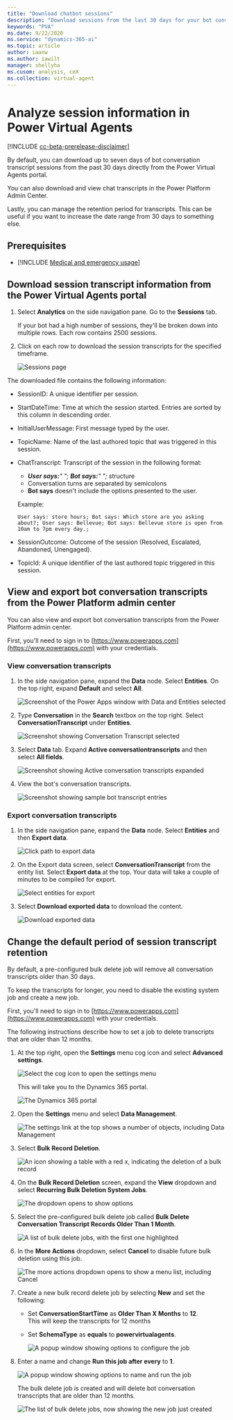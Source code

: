 ```yaml
---
title: "Download chatbot sessions"
description: "Download sessions from the last 30 days for your bot conversations."
keywords: "PVA"
ms.date: 9/22/2020
ms.service: "dynamics-365-ai"
ms.topic: article
author: iaanw
ms.author: iawilt
manager: shellyha
ms.cusom: analysis, ceX
ms.collection: virtual-agent
---
```


# Analyze session information in Power Virtual Agents

[!INCLUDE [cc-beta-prerelease-disclaimer](includes/cc-beta-prerelease-disclaimer.md)]



By default, you can download up to seven days of bot conversation transcript sessions from the past 30 days directly from the Power Virtual Agents portal.

You can also download and view chat transcripts in the Power Platform Admin Center.

Lastly, you can manage the retention period for transcripts. This can be useful if you want to increase the date range from 30 days to something else.

## Prerequisites

- [!INCLUDE [Medical and emergency usage](includes/pva-usage-limitations.md)]


## Download session transcript information from the Power Virtual Agents portal

1. Select **Analytics** on the side navigation pane. Go to the **Sessions** tab. 

    If your bot had a high number of sessions, they'll be broken down into multiple rows. Each row contains 2500 sessions. 

1. Click on each row to download the session transcripts for the specified timeframe.

    ![Sessions page](media/analytics-sessions-billing.png)

The downloaded file contains the following information: 

- SessionID: A unique identifier per session. 

- StartDateTime: Time at which the session started. Entries are sorted by this column in descending order. 

- InitialUserMessage: First message typed by the user.

- TopicName: Name of the last authored topic that was triggered in this session. 

- ChatTranscript: Transcript of the session in the following format:
    - ***User says:**" "; **Bot says:**" ";* structure
    - Conversation turns are separated by semicolons
    - **Bot says** doesn't include the options presented to the user.
    
    Example: 
    ```
    User says: store hours; Bot says: Which store are you asking about?; User says: Bellevue; Bot says: Bellevue store is open from 10am to 7pm every day.;
    ```

- SessionOutcome: Outcome of the session (Resolved, Escalated, Abandoned, Unengaged).

- TopicId: A unique identifier of the last authored topic triggered in this session. 

## View and export bot conversation transcripts from the Power Platform admin center

You can also view and export bot conversation transcripts from the Power Platform admin center.

First, you'll need to sign in to [https://www.powerapps.com](https://www.powerapps.com) with your credentials.

### View conversation transcripts

1. In the side navigation pane, expand the **Data** node. Select **Entities**. On the top right, expand **Default** and select **All**.

    ![Screenshot of the Power Apps window with Data and Entities selected](media/powerapps-data-entities-view.png)

1. Type **Conversation** in the **Search** textbox on the top right. Select **ConversationTranscript** under **Entities**.

    ![Screenshot showing Conversation Transcript selected](media/export-view-transcript.png)
 
1. Select **Data** tab. Expand **Active conversationtranscripts** and then select **All fields**.

    ![Screenshot showing Active conversation transcripts expanded](media/export-view-all-fields.png)
 
1. View the bot's conversation transcripts.

    ![Screenshot showing sample bot transcript entries](media/export-view-sessions.png)

### Export conversation transcripts

1. In the side navigation pane, expand the **Data** node. Select **Entities** and then **Export data**.

    ![Click path to export data](media/export-3.png)

1. On the Export data screen, select **ConversationTranscript** from the entity list. Select **Export data** at the top. Your data will take a couple of minutes to be compiled for export.

    ![Select entities for export](media/export-select-transcript.png)

1. Select **Download exported data** to download the content.

    ![Download exported data](media/powerapps-download-1.png)
 
## Change the default period of session transcript retention

By default, a pre-configured bulk delete job will remove all conversation transcripts older than 30 days. 

To keep the transcripts for longer, you need to disable the existing system job and create a new job.

First, you'll need to sign in to [https://www.powerapps.com](https://www.powerapps.com) with your credentials.

The following instructions describe how to set a job to delete transcripts that are older than 12 months.

1. At the top right, open the **Settings** menu cog icon and select **Advanced settings**.

    ![Select the cog icon to open the settings menu](media/sessions-advanced.png)
 
    This will take you to the Dynamics 365 portal.
 
    ![The Dynamics 365 portal](media/sessions-d365.png)

2. Open the **Settings** menu and select **Data Management**.

    ![The settings link at the top shows a number of objects, including Data Management](media/sessions-d365-settings.png)
 
3. Select **Bulk Record Deletion**.

    ![An icon showing a table with a red x, indicating the deletion of a bulk record](media/sessions-bulk-delete.png)
 
4. On the **Bulk Record Deletion** screen, expand the **View** dropdown and select **Recurring Bulk Deletion System Jobs**.

    ![The dropdown opens to show options](media/sessions-recurring.png)

5. Select the pre-configured bulk delete job called **Bulk Delete Conversation Transcript Records Older Than 1 Month**.

    ![A list of bulk delete jobs, with the first one highlighted](media/sessions-pre-configured.png)
 
6. In the **More Actions** dropdown, select **Cancel** to disable future bulk deletion using this job.

    ![The more actions dropdown opens to show a menu list, including Cancel](media/sessions-actions-cancel.png)
 
7. Create a new bulk record delete job by selecting **New** and set the following:

    - Set **ConversationStartTime** as **Older Than X Months** to **12**.  
    This will keep the transcripts for 12 months

    - Set **SchemaType** as **equals** to **powervirtualagents**.

        ![A popup window showing options to configure the job](media/sessions-schema.png)
 
8. Enter a name and change **Run this job after every** to **1**.

    ![A popup window showing options to name and run the job](media/sessions-run-job.png)
 
    The bulk delete job is created and will delete bot conversation transcripts that are older than 12 months.

    ![The list of bulk delete jobs, now showing the new job just created](media/sessions-job-ready.png)
 

